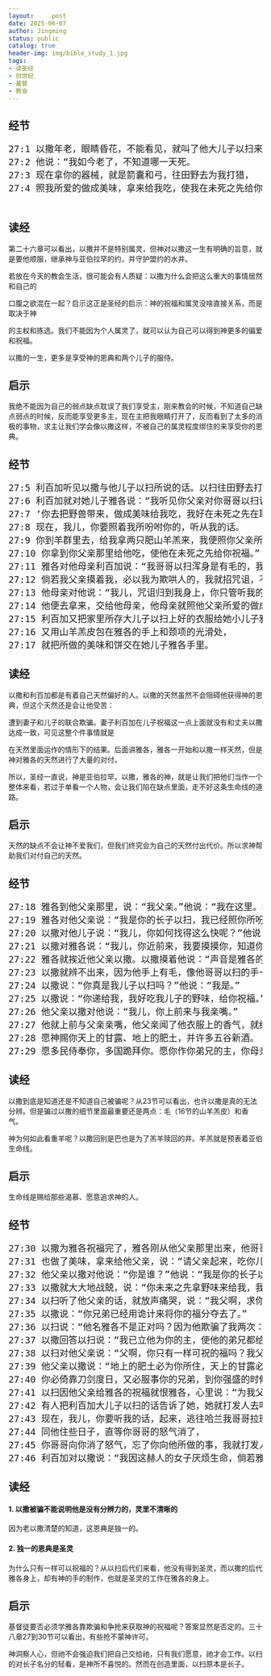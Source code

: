 ```yaml
---
layout:     post
date: 2025-06-07
author: Jingming
status: public
catalog: true
header-img: img/bible_study_1.jpg
tags:
- 读圣经
- 创世纪
- 基督
- 教会
---
```


## 经节
<pre style="font-size: 18px;">
27:1 以撒年老，眼睛昏花，不能看见，就叫了他大儿子以扫来，说：“我儿。”以扫说：“我在这里。”
27:2 他说：“我如今老了，不知道哪一天死。
27:3 现在拿你的器械，就是箭囊和弓，往田野去为我打猎，
27:4 照我所爱的做成美味，拿来给我吃，使我在未死之先给你祝福。”

</pre>

## 读经

第二十六章可以看出，以撒并不是特别属灵，但神对以撒这一生有明确的旨意，就是要他顺服，继承神与亚伯拉罕的约，并守护盟约的水井。

若放在今天的教会生活，很可能会有人质疑：以撒为什么会把这么重大的事情居然和自己的

口腹之欲混在一起？启示这正是圣经的启示：神的祝福和属灵没啥直接关系，而是取决于神

的主权和拣选。我们不能因为个人属灵了，就可以认为自己可以得到神更多的偏爱和祝福。

以撒的一生，更多是享受神的恩典和两个儿子的服侍。

## 启示

我绝不能因为自己的弱点缺点耽误了我们享受主，刚来教会的时候，不知道自己缺点弱点的时候，反而能享受更多主，现在主把我眼睛打开了，反而看到了太多的消极的事物，求主让我们学会像以撒这样，不被自己的属灵程度绑住的来享受你的恩典。

## 经节
<pre style="font-size: 18px;">
27:5 利百加听见以撒与他儿子以扫所说的话。以扫往田野去打猎，要得野味带来。
27:6 利百加就对她儿子雅各说：“我听见你父亲对你哥哥以扫说：
27:7 ‘你去把野兽带来，做成美味给我吃，我好在未死之先在耶和华面前给你祝福。’
27:8 现在，我儿，你要照着我所吩咐你的，听从我的话。
27:9 你到羊群里去，给我拿两只肥山羊羔来，我便照你父亲所爱的给他做成美味。
27:10 你拿到你父亲那里给他吃，使他在未死之先给你祝福。”
27:11 雅各对他母亲利百加说：“我哥哥以扫浑身是有毛的，我身上是光滑的。
27:12 倘若我父亲摸着我，必以我为欺哄人的，我就招咒诅，不得祝福。”
27:13 他母亲对他说：“我儿，咒诅归到我身上，你只管听我的话，去把羊羔给我拿来。”
27:14 他便去拿来，交给他母亲，他母亲就照他父亲所爱的做成美味。
27:15 利百加又把家里所存大儿子以扫上好的衣服给她小儿子雅各穿上，
27:16 又用山羊羔皮包在雅各的手上和颈项的光滑处，
27:17 就把所做的美味和饼交在她儿子雅各手里。
</pre>

## 读经

以撒和利百加都是有着自己天然偏好的人。以撒的天然虽然不会阻碍他获得神的恩典，但这个天然还是会让他受苦：

遭到妻子和儿子的联合欺骗。妻子利百加在儿子祝福这一点上面就没有和丈夫以撒达成一致，可见这整个件事情就是

在天然里面运作的情形下的结果。后面讲雅各，雅各一开始和以撒一样天然，但是神对雅各的天然进行了大量的对付。

所以，圣经一直说，神是亚伯拉罕，以撒，雅各的神，就是让我们把他们当作一个整体来看，若过于单看一个人物，会让我们陷在缺点里面，走不好这条生命线的道路。

## 启示

天然的缺点不会让神不爱我们，但我们终究会为自己的天然付出代价。所以求神帮助我们对付自己的天然。

## 经节
<pre style="font-size: 18px;">
27:18 雅各到他父亲那里，说：“我父亲。”他说：“我在这里。我儿，你是谁？”
27:19 雅各对他父亲说：“我是你的长子以扫，我已经照你所吩咐我的行了。请起来，坐着吃我的野味，好给我祝福。”
27:20 以撒对他儿子说：“我儿，你如何找得这么快呢？”他说：“因为耶和华你的神使我遇见好机会得着的。”
27:21 以撒对雅各说：“我儿，你近前来，我要摸摸你，知道你真是我的儿子以扫不是。”
27:22 雅各就挨近他父亲以撒。以撒摸着他说：“声音是雅各的声音，手却是以扫的手。”
27:23 以撒就辨不出来，因为他手上有毛，像他哥哥以扫的手一样，就给他祝福。
27:24 以撒说：“你真是我儿子以扫吗？”他说：“我是。”
27:25 以撒说：“你递给我，我好吃我儿子的野味，给你祝福。”雅各就递给他，他便吃了；又拿酒给他，他也喝了。
27:26 他父亲以撒对他说：“我儿，你上前来与我亲嘴。”
27:27 他就上前与父亲亲嘴，他父亲闻了他衣服上的香气，就给他祝福，说：“我儿的香气如同耶和华赐福之田地的香气一样。
27:28 愿神赐你天上的甘露、地上的肥土，并许多五谷新酒。
27:29 愿多民侍奉你，多国跪拜你。愿你作你弟兄的主，你母亲的儿子向你跪拜。愿咒诅你的受咒诅，为你祝福的蒙福。”
</pre>

## 读经

以撒到底是知道还是不知道自己被骗呢？从23节可以看出，也许以撒是真的无法分辨。但是骗过以撒的细节里面最重要还是两点：毛（16节的山羊羔皮）和香气。

神为何如此看重羊呢？以撒回别是巴也是为了羔羊赎回的井。羊羔就是预表着亚伯生命线。

## 启示

生命线是赐给那些渴慕、愿意追求神的人。

## 经节
<pre style="font-size: 18px;">
27:30 以撒为雅各祝福完了，雅各刚从他父亲那里出来，他哥哥以扫正打猎回来。
27:31 也做了美味，拿来给他父亲，说：“请父亲起来，吃你儿子的野味，好给我祝福。”
27:32 他父亲以撒对他说：“你是谁？”他说：“我是你的长子以扫。”
27:33 以撒就大大地战兢，说：“你未来之先拿野味来给我，我已经吃了，为他祝福，他将来也必蒙福。”
27:34 以扫听了他父亲的话，就放声痛哭，说：“我父啊，求你也为我祝福！”
27:35 以撒说：“你兄弟已经用诡计来将你的福分夺去了。”
27:36 以扫说：“他名雅各不是正对吗？因为他欺骗了我两次：他夺了我长子的名分，你看，他现在又夺了我的福分。”又说：“你没有留下为我可祝的福吗？”
27:37 以撒回答以扫说：“我已立他为你的主，使他的弟兄都给他作仆人，并赐他五谷新酒可以养生。我儿，现在还能为你做什么呢？”
27:38 以扫对他父亲说：“父啊，你只有一样可祝的福吗？我父啊，求你也为我祝福！”以扫就放声而哭。
27:39 他父亲以撒说：“地上的肥土必为你所住，天上的甘露必为你所得。
27:40 你必倚靠刀剑度日，又必服事你的兄弟，到你强盛的时候，必从你颈项上挣开他的轭。”
27:41 以扫因他父亲给雅各的祝福就恨雅各，心里说：“为我父亲居丧的日子近了，到那时候我要杀我的兄弟雅各。”
27:42 有人把利百加大儿子以扫的话告诉了她，她就打发人去叫她小儿子雅各来，对他说：“你哥哥以扫想要杀你，报仇雪恨。
27:43 现在，我儿，你要听我的话，起来，逃往哈兰我哥哥拉班那里去，
27:44 同他住些日子，直等你哥哥的怒气消了，
27:45 你哥哥向你消了怒气，忘了你向他所做的事，我就打发人去把你从那里带回来。为何要你们俩在一天丧命呢？”
27:46 利百加对以撒说：“我因这赫人的女子厌烦生命，倘若雅各也娶赫人女子为妻，像这些一样，我活着还有什么益处呢？”
</pre>

## 读经

#### 1. 以撒被骗不能说明他是没有分辨力的，灵里不清晰的

因为老以撒清楚的知道，这恩典是独一的。

#### 2. 独一的恩典是圣灵

为什么只有一样可以祝福的？从以扫后代们来看，他没有得到圣灵，而以撒的后代雅各身上，却有神的手的制作，也就是圣灵的工作在雅各的身上。

## 启示

基督徒要否必须学雅各靠欺骗和争抢来获取神的祝福呢？答案显然是否定的。三十八章27到30节可以看出，有些抢不蒙神许可。

神洞察人心，但祂不会强迫我们把自己交给祂，只有我们愿意，祂才会工作。以扫的对长子名分的轻看，是神所不喜悦的。然而在创造里面，以扫原本是长子。